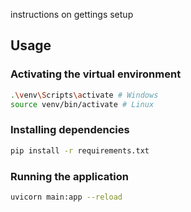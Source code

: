 instructions on gettings setup

## Usage

### Activating the virtual environment

```bash
.\venv\Scripts\activate # Windows
source venv/bin/activate # Linux
```

### Installing dependencies

```bash
pip install -r requirements.txt
```

### Running the application

```bash
uvicorn main:app --reload
```
